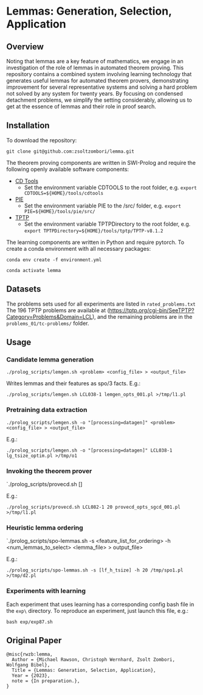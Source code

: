 # Lemmas: Generation, Selection, Application

## Overview

Noting that lemmas are a key feature of mathematics, we engage in an
investigation of the role of lemmas in automated theorem proving. This
repository contains a combined system involving learning technology
that generates useful lemmas for automated theorem provers,
demonstrating improvement for several representative systems and
solving a hard problem not solved by any system for twenty years. By
focusing on condensed detachment problems, we simplify the setting
considerably, allowing us to get at the essence of lemmas and their
role in proof search.


## Installation

To download the repository:

`git clone git@github.com:zsoltzombori/lemma.git`

The theorem proving components are written in SWI-Prolog and require the following openly available software components:

- [CD Tools](http://cs.christophwernhard.com/cdtools/)
  - Set the environment variable CDTOOLS to the root folder, e.g. `export CDTOOLS=${HOME}/tools/cdtools`
- [PIE](http://cs.christophwernhard.com/pie/)
  - Set the environment variable PIE to the /src/ folder, e.g. `export PIE=${HOME}/tools/pie/src/`
- [TPTP](https://tptp.org)
  - Set the environment variable TPTPDirectory to the root folder, e.g. `export TPTPDirectory=${HOME}/tools/tptp/TPTP-v8.1.2`

The learning components are written in Python and require pytorch. To create a conda environment with all necessary packages:

`conda env create -f environment.yml`

`conda activate lemma`

## Datasets
The problems sets used for all experiments are listed in `rated_problems.txt` The 196 TPTP problems are available at (https://tptp.org/cgi-bin/SeeTPTP?Category=Problems&Domain=LCL), and the remaining problems are in the `problems_01/tc-problems/` folder.

## Usage

### Candidate lemma generation

`./prolog_scripts/lemgen.sh <problem> <config_file> > <output_file>`

Writes lemmas and their features as spo/3 facts. E.g.:

`./prolog_scripts/lemgen.sh LCL038-1 lemgen_opts_001.pl >/tmp/l1.pl`

### Pretraining data extraction

`./prolog_scripts/lemgen.sh -o "[processing=datagen]" <problem> <config_file> > <output_file>`

E.g.:

`./prolog_scripts/lemgen.sh -o "[processing=datagen]" LCL038-1 lg_tsize_optim.pl >/tmp/o1`

### Invoking the theorem prover

`./prolog_scripts/provecd.sh [<cmdoptions>] <problem> <timeout> <optionsfile>

E.g.:

`./prolog_scripts/provecd.sh LCL082-1 20 provecd_opts_sgcd_001.pl >/tmp/l1.pl`

### Heuristic lemma ordering

`./prolog_scripts/spo-lemmas.sh -s <feature_list_for_ordering> -h <num_lemmas_to_select> <lemma_file> > output_file>

E.g.:

`./prolog_scripts/spo-lemmas.sh -s [lf_h_tsize] -h 20 /tmp/spo1.pl >/tmp/d2.pl`


### Experiments with learning

Each experiment that uses learning has a corresponding config bash file in the `exp\` directory. To reproduce an experiment, just launch this file, e.g.:

`bash exp/exp87.sh`



## Original Paper

```
@misc{rwzb:lemma,
  Author = {Michael Rawson, Christoph Wernhard, Zsolt Zombori, Wolfgang Bibel},
  Title = {Lemmas: Generation, Selection, Application},
  Year = {2023},
  note = {In preparation.},
}
```
